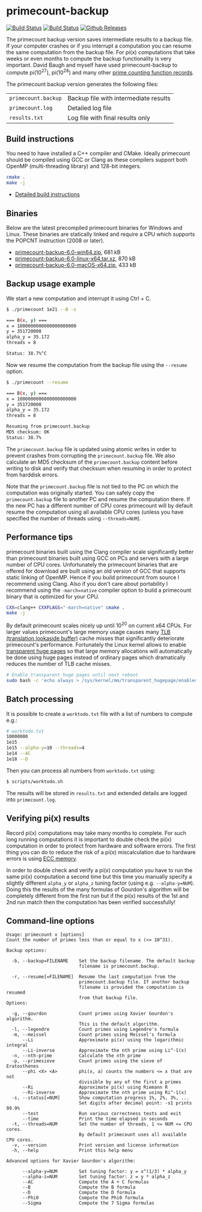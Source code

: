 # primecount-backup

[![Build Status](https://travis-ci.org/kimwalisch/primecount.svg)](https://travis-ci.org/kimwalisch/primecount)
[![Build Status](https://ci.appveyor.com/api/projects/status/github/kimwalisch/primecount?branch=master&svg=true)](https://ci.appveyor.com/project/kimwalisch/primecount)
[![Github Releases](https://img.shields.io/github/release/kimwalisch/primecount.svg)](https://github.com/kimwalisch/primecount/releases)

The primecount backup version saves intermediate results to a backup file.
If your computer crashes or if you interrupt a computation you can resume
the same computation from the backup file. For pi(x) computations that
take weeks or even months to compute the backup functionality is very
important. David Baugh and myself have used primecount-backup to compute
pi(10<sup>27</sup>), pi(10<sup>28</sup>) and many other
[prime counting function records](https://github.com/kimwalisch/primecount/blob/master/doc/Records.md).

The primecount backup version generates the following files:

<table>
    <tr>
        <td><code>primecount.backup</code></td>
        <td>Backup file with intermediate results</td>
    </tr>
    <tr>
        <td><code>primecount.log</code></td>
        <td>Detailed log file</td>
    </tr>
    <tr>
        <td><code>results.txt</code></td>
        <td>Log file with final results only</td>
    </tr>
</table>

## Build instructions

You need to have installed a C++ compiler and CMake. Ideally
primecount should be compiled using GCC or Clang as these compilers
support both OpenMP (multi-threading library) and 128-bit integers.

```sh
cmake .
make -j
```

* [Detailed build instructions](doc/BUILD.md)

## Binaries

Below are the latest precompiled primecount binaries for
Windows and Linux. These binaries are statically linked and
require a CPU which supports the POPCNT instruction (2008 or
later).

* [primecount-backup-6.0-win64.zip](https://github.com/kimwalisch/primecount/releases/download/v6.0-backup/primecount-backup-6.0-win64.zip), 681 kB
* [primecount-backup-6.0-linux-x64.tar.xz](https://github.com/kimwalisch/primecount/releases/download/v6.0-backup/primecount-backup-6.0-linux-x64.tar.xz), 870 kB
* [primecount-backup-6.0-macOS-x64.zip](https://github.com/kimwalisch/primecount/releases/download/v6.0-backup/primecount-backup-6.0-macOS-x64.zip), 433 kB

## Backup usage example

We start a new computation and interrupt it using Ctrl + C.

```sh
$ ./primecount 1e21 --B -s

=== B(x, y) ===
x = 1000000000000000000000
y = 351720000
alpha_y = 35.172
threads = 8

Status: 38.7%^C
```

Now we resume the computation from the backup file using the ```--resume``` option.

```sh
$ ./primecount --resume

=== B(x, y) ===
x = 1000000000000000000000
y = 351720000
alpha_y = 35.172
threads = 8

Resuming from primecount.backup
MD5 checksum: OK
Status: 38.7%
```

The ```primecount.backup``` file is updated using atomic writes in order to
prevent crashes from corrupting the ```primecount.backup``` file. We also
calculate an MD5 checksum of the  ```primecount.backup``` content before writing
to disk and verify that checksum when resuming in order to protect from
harddisk errors.

Note that the ```primecount.backup``` file is not tied to the PC on which the
computation was originally started. You can safely copy the
```primecount.backup``` file to another PC and resume the computation there.
If the new PC has a different number of CPU cores primecount will by default
resume the computation using all available CPU cores (unless you have
specified the number of threads using ```--threads=NUM```).

## Performance tips

primecount binaries built using the Clang compiler scale significantly better than
primecount binaries built using GCC on PCs and servers with a large number of CPU
cores. Unfortunately the primecount binaries that are offered for download are built
using an old version of GCC that supports static linking of OpenMP. Hence if you
build primecount from source I recommend using Clang. Also if you don't care about
portability I recommend using the ```-march=native``` compiler option to build a
primecount binary that is optimized for your CPU.

```bash
CXX=clang++ CXXFLAGS="-march=native" cmake .
make -j
```

By default primecount scales nicely up until 10<sup>20</sup> on current x64 CPUs.
For larger values primecount's large memory usage causes many
[TLB (translation lookaside buffer)](https://en.wikipedia.org/wiki/Translation_lookaside_buffer)
cache misses that significantly deteriorate primecount's performance.
Fortunately the Linux kernel allows to enable
[transparent huge pages](https://www.kernel.org/doc/html/latest/admin-guide/mm/transhuge.html)
so that large memory allocations will automatically be done using huge
pages instead of ordinary pages which dramatically reduces the number of
TLB cache misses.

```bash
# Enable transparent huge pages until next reboot
sudo bash -c 'echo always > /sys/kernel/mm/transparent_hugepage/enabled'
```

## Batch processing

It is possible to create a ```worktodo.txt``` file with a list of
numbers to compute e.g.:

```sh
# worktodo.txt
10000000
1e15
1e15 --alpha-y=10 --threads=4
1e14 --AC
1e18 --D
```

Then you can process all numbers from ```worktodo.txt``` using:

```sh
$ scripts/worktodo.sh
```

The results will be stored in ```results.txt``` and extended
details are logged into ```primecount.log```.

## Verifying pi(x) results

Record pi(x) computations may take many months to complete. For such long
running computations it is important to double check the pi(x) computation in
order to protect from hardware and software errors. The first thing you can do
to reduce the risk of a pi(x) miscalculation due to hardware errors is using
[ECC memory](https://en.wikipedia.org/wiki/ECC_memory).

In order to double check and verify a pi(x) computation you have to run the
same pi(x) computation a second time but this time you manually specify a slightly
different ```alpha_y``` or ```alpha_z``` tuning factor (using e.g. ```--alpha-y=NUM```).
Doing this the results of the many formulas of Gourdon's algorithm will be
completely different from the first run but if the pi(x) results of the 1st and
2nd run match then the computation has been verified successfully!

## Command-line options

```
Usage: primecount x [options]
Count the number of primes less than or equal to x (<= 10^31).

Backup options:

  -b, --backup=FILENAME    Set the backup filename. The default backup
                           filename is primecount.backup.

  -r, --resume[=FILENAME]  Resume the last computation from the
                           primecount.backup file. If another backup
                           filename is provided the computation is resumed
                           from that backup file.
Options:

  -g, --gourdon            Count primes using Xavier Gourdon's algorithm.
                           This is the default algorithm.
  -l, --legendre           Count primes using Legendre's formula
  -m, --meissel            Count primes using Meissel's formula
      --Li                 Approximate pi(x) using the logarithmic integral
      --Li-inverse         Approximate the nth prime using Li^-1(x)
  -n, --nth-prime          Calculate the nth prime
  -p, --primesieve         Count primes using the sieve of Eratosthenes
      --phi <X> <A>        phi(x, a) counts the numbers <= x that are not
                           divisible by any of the first a primes
      --Ri                 Approximate pi(x) using Riemann R
      --Ri-inverse         Approximate the nth prime using Ri^-1(x)
  -s, --status[=NUM]       Show computation progress 1%, 2%, 3%, ...
                           Set digits after decimal point: -s1 prints 99.9%
      --test               Run various correctness tests and exit
      --time               Print the time elapsed in seconds
  -t, --threads=NUM        Set the number of threads, 1 <= NUM <= CPU cores.
                           By default primecount uses all available CPU cores.
  -v, --version            Print version and license information
  -h, --help               Print this help menu

Advanced options for Xavier Gourdon's algorithm:

      --alpha-y=NUM        Set tuning factor: y = x^(1/3) * alpha_y
      --alpha-z=NUM        Set tuning factor: z = y * alpha_z
      --AC                 Compute the A + C formulas
      --B                  Compute the B formula
      --D                  Compute the D formula
      --Phi0               Compute the Phi0 formula
      --Sigma              Compute the 7 Sigma formulas
```
